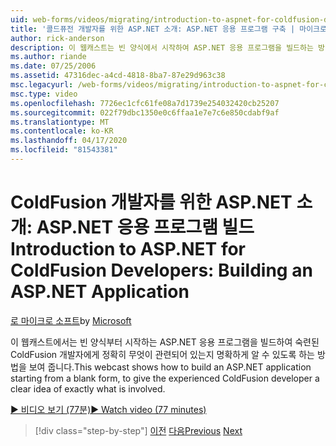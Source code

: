 ```yaml
---
uid: web-forms/videos/migrating/introduction-to-aspnet-for-coldfusion-developers-building-an-aspnet-application
title: '콜드퓨전 개발자를 위한 ASP.NET 소개: ASP.NET 응용 프로그램 구축 | 마이크로 소프트 문서'
author: rick-anderson
description: 이 웹캐스트는 빈 양식에서 시작하여 ASP.NET 응용 프로그램을 빌드하는 방법을 보여 주며 숙련 된 ColdFusion 개발자에게 정확히 무엇을 알 수 있는지 에 대한 명확한 아이디어를 제공합니다.
ms.author: riande
ms.date: 07/25/2006
ms.assetid: 47316dec-a4cd-4818-8ba7-87e29d963c38
msc.legacyurl: /web-forms/videos/migrating/introduction-to-aspnet-for-coldfusion-developers-building-an-aspnet-application
msc.type: video
ms.openlocfilehash: 7726ec1cfc61fe08a7d1739e254032420cb25207
ms.sourcegitcommit: 022f79dbc1350e0c6ffaa1e7e7c6e850cdabf9af
ms.translationtype: MT
ms.contentlocale: ko-KR
ms.lasthandoff: 04/17/2020
ms.locfileid: "81543381"
---
```

# <a name="introduction-to-aspnet-for-coldfusion-developers-building-an-aspnet-application"></a><span data-ttu-id="7b1c9-103">ColdFusion 개발자를 위한 ASP.NET 소개: ASP.NET 응용 프로그램 빌드</span><span class="sxs-lookup"><span data-stu-id="7b1c9-103">Introduction to ASP.NET for ColdFusion Developers: Building an ASP.NET Application</span></span>

<span data-ttu-id="7b1c9-104">[로 마이크로 소프트](https://github.com/microsoft)</span><span class="sxs-lookup"><span data-stu-id="7b1c9-104">by [Microsoft](https://github.com/microsoft)</span></span>

<span data-ttu-id="7b1c9-105">이 웹캐스트에서는 빈 양식부터 시작하는 ASP.NET 응용 프로그램을 빌드하여 숙련된 ColdFusion 개발자에게 정확히 무엇이 관련되어 있는지 명확하게 알 수 있도록 하는 방법을 보여 줍니다.</span><span class="sxs-lookup"><span data-stu-id="7b1c9-105">This webcast shows how to build an ASP.NET application starting from a blank form, to give the experienced ColdFusion developer a clear idea of exactly what is involved.</span></span>

[<span data-ttu-id="7b1c9-106">&#9654; 비디오 보기 (77분)</span><span class="sxs-lookup"><span data-stu-id="7b1c9-106">&#9654; Watch video (77 minutes)</span></span>](https://channel9.msdn.com/Blogs/ASP-NET-Site-Videos/introduction-to-aspnet-for-coldfusion-developers-building-an-aspnet-application)

> [!div class="step-by-step"]
> <span data-ttu-id="7b1c9-107">[이전](intro-to-aspnet-for-coldfusion-developers-adding-aspnet-to-your-repertoire.md)
> [다음](interop-between-php-and-the-windows-platform.md)</span><span class="sxs-lookup"><span data-stu-id="7b1c9-107">[Previous](intro-to-aspnet-for-coldfusion-developers-adding-aspnet-to-your-repertoire.md)
[Next](interop-between-php-and-the-windows-platform.md)</span></span>
